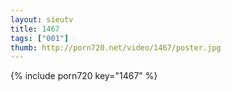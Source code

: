 ```yaml
--- 
layout: sieutv
title: 1467
tags: ["001"]
thumb: http://porn720.net/video/1467/poster.jpg
---
```

{% include porn720 key="1467" %} 

